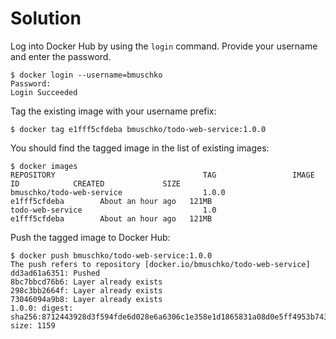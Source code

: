 # Solution

Log into Docker Hub by using the `login` command. Provide your username and enter the password.

```
$ docker login --username=bmuschko
Password:
Login Succeeded
```

Tag the existing image with your username prefix:

```
$ docker tag e1fff5cfdeba bmuschko/todo-web-service:1.0.0
```

You should find the tagged image in the list of existing images:

```
$ docker images
REPOSITORY                                 TAG                 IMAGE ID            CREATED             SIZE
bmuschko/todo-web-service                  1.0.0               e1fff5cfdeba        About an hour ago   121MB
todo-web-service                           1.0                 e1fff5cfdeba        About an hour ago   121MB
```

Push the tagged image to Docker Hub:

```
$ docker push bmuschko/todo-web-service:1.0.0
The push refers to repository [docker.io/bmuschko/todo-web-service]
dd3ad61a6351: Pushed
8bc7bbcd76b6: Layer already exists
298c3bb2664f: Layer already exists
73046094a9b8: Layer already exists
1.0.0: digest: sha256:8712443928d3f594fde6d028e6a6306c1e358e1d1865831a08d0e5ff4953b743 size: 1159
```